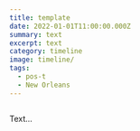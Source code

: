 ```yaml
---
title: template
date: 2022-01-01T11:00:00.000Z
summary: text
excerpt: text
category: timeline
image: timeline/
tags:
  - pos-t 
  - New Orleans
---
```


![]()

Text...